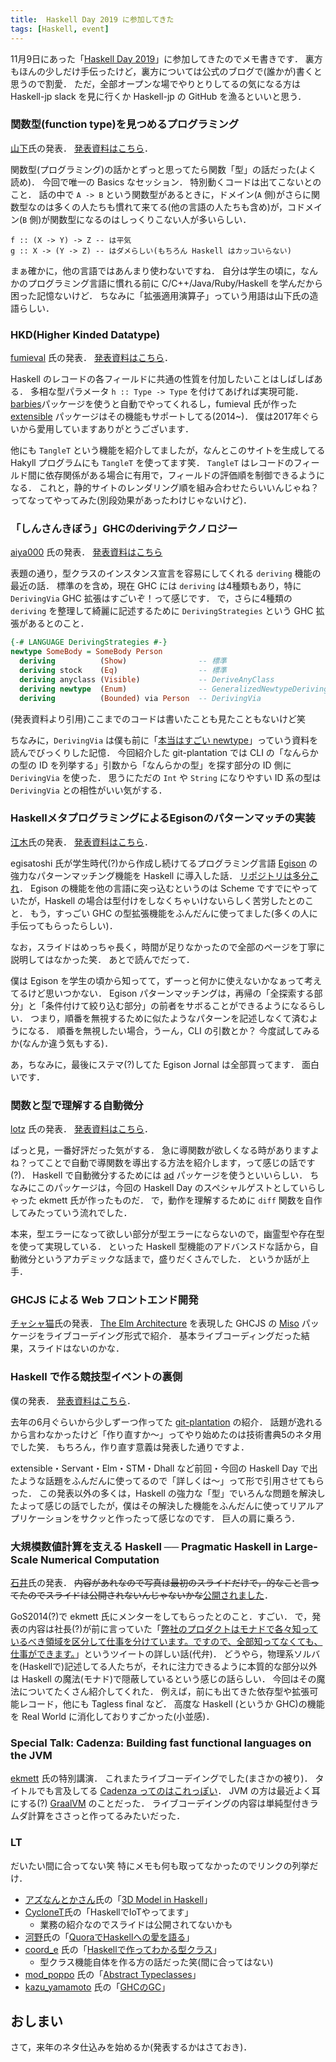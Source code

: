 ```yaml
---
title:  Haskell Day 2019 に参加してきた
tags: [Haskell, event]
---
```


11月9日にあった「[Haskell Day 2019](https://techplay.jp/event/727059)」に参加してきたのでメモ書きです．
裏方もほんの少しだけ手伝ったけど，裏方については公式のブログで(誰かが)書くと思うので割愛．
ただ，全部オープンな場でやりとりしてるの気になる方は Haskell-jp slack を見に行くか Haskell-jp の GitHub を漁るといいと思う．

### 関数型(function type)を見つめるプログラミング

[山下](https://github.com/nobsun)氏の発表．
[発表資料はこちら](https://github.com/nobsun/hday2019/blob/master/doc/ftype.pdf)．

関数型(プログラミング)の話かとずっと思ってたら関数「型」の話だった(よく読め)．
今回で唯一の Basics なセッション．
特別動くコードは出てこないとのこと．
話の中で `A -> B` という関数型があるときに，ドメイン(`A` 側)がさらに関数型なのは多くの人たちも慣れて来てる(他の言語の人たちも含め)が，コドメイン(`B` 側)が関数型になるのはしっくりこない人が多いらしい．

```
f :: (X -> Y) -> Z -- は平気
g :: X -> (Y -> Z) -- はダメらしい(もちろん Haskell はカッコいらない)
```

まぁ確かに，他の言語ではあんまり使わないですね．
自分は学生の頃に，なんかのプログラミング言語に慣れる前に C/C++/Java/Ruby/Haskell を学んだから困った記憶ないけど．
ちなみに「拡張適用演算子」っていう用語は山下氏の造語らしい．

### HKD(Higher Kinded Datatype)

[fumieval](https://github.com/fumieval) 氏の発表．
[発表資料はこちら](https://assets.adobe.com/public/b93f214d-58c2-482f-5528-a939d3e83660)．

Haskell のレコードの各フィールドに共通の性質を付加したいことはしばしばある．
多相な型パラメータ `h :: Type -> Type` を付けてあげれば実現可能．
[barbies](https://hackage.haskell.org/package/barbies)パッケージを使うと自動でやってくれるし，fumieval 氏が作った [extensible](https://hackage.haskell.org/package/extensible) パッケージはその機能もサポートしてる(2014~)．
僕は2017年ぐらいから愛用していますありがとうございます．

他にも `TangleT` という機能を紹介してましたが，なんとこのサイトを生成してる Hakyll プログラムにも `TangleT` を使ってます笑．
`TangleT` はレコードのフィールド間に依存関係がある場合に有用で，フィールドの評価順を制御できるようになる．
これと，静的サイトのレンダリング順を組み合わせたらいいんじゃね？ってなってやってみた(別段効果があったわけじゃないけど)．

### 「しんさんきぼう」GHCのderivingテクノロジー

[aiya000](https://github.com/aiya000) 氏の発表．
[発表資料はこちら](https://aiya000.github.io/Maid/haskell-day-2019-deriving/#/)

表題の通り，型クラスのインスタンス宣言を容易にしてくれる `deriving` 機能の最近の話．
標準のを含め，現在 GHC には `deriving` は4種類もあり，特に `DerivingVia` GHC 拡張はすごいぞ！って感じです．
で，さらに4種類の `deriving` を整理して綺麗に記述するために `DerivingStrategies` という GHC 拡張があるとのこと．

```Haskell
{-# LANGUAGE DerivingStrategies #-}
newtype SomeBody = SomeBody Person
  deriving          (Show)                -- 標準
  deriving stock    (Eq)                  -- 標準
  deriving anyclass (Visible)             -- DeriveAnyClass
  deriving newtype  (Enum)                -- GeneralizedNewtypeDeriving
  deriving          (Bounded) via Person  -- DerivingVia
```

(発表資料より引用)ここまでのコードは書いたことも見たこともないけど笑

ちなみに，`DerivingVia` は僕も前に「[本当はすごい newtype](https://speakerdeck.com/konn/ben-dang-hasugoi-newtype)」っていう資料を読んでびっくりした記憶．
今回紹介した git-plantation では CLI の「なんらかの型の ID を列挙する」引数から「なんらかの型」を探す部分の ID 側に `DerivingVia` を使った．
思うにただの `Int` や `String` になりやすい ID 系の型は `DerivingVia` との相性がいい気がする．

### HaskellメタプログラミングによるEgisonのパターンマッチの実装

[江木](https://github.com/egisatoshi)氏の発表．
[発表資料はこちら](https://www.egison.org/download/20191109HaskellDay.pdf)．

egisatoshi 氏が学生時代(?)から作成し続けてるプログラミング言語 [Egison](https://www.egison.org) の強力なパターンマッチング機能を Haskell に導入した話．
[リポジトリは多分これ](https://github.com/egison/egison-haskell)．
Egison の機能を他の言語に突っ込むというのは Scheme ですでにやっていたが，Haskell の場合は型付けをしなくちゃいけないらしく苦労したとのこと．
もう，すっごい GHC の型拡張機能をふんだんに使ってました(多くの人に手伝ってもらったらしい)．

なお，スライドはめっちゃ長く，時間が足りなかったので全部のページを丁寧に説明してはなかった笑．
あとで読んでだって．

僕は Egison を学生の頃から知ってて，ずーっと何かに使えないかなぁって考えてるけど思いつかない．
Egison パターンマッチングは，再帰の「全探索する部分」と「条件付けて絞り込む部分」の前者をサボることができるようになるらしい．
つまり，順番を無視するために似たようなパターンを記述しなくて済むようになる．
順番を無視したい場合，うーん，CLI の引数とか？
今度試してみるか(なんか違う気もする)．

あ，ちなみに，最後にステマ(?)してた Egison Jornal は全部買ってます．
面白いです．

### 関数と型で理解する自動微分

[lotz](https://github.com/lotz84) 氏の発表．
[発表資料はこちら](https://speakerdeck.com/lotz84/guan-shu-toxing-deli-jie-suruzi-dong-wei-fen)．

ぱっと見，一番好評だった気がする．
急に導関数が欲しくなる時がありますよね？ってことで自動で導関数を導出する方法を紹介します，って感じの話です(?)．
Haskell で自動微分するためには [ad](https://github.com/ekmett/ad) パッケージを使うといいらしい．
ちなみにこのパッケージは，今回の Haskell Day のスペシャルゲストとしていらしゃった ekmett 氏が作ったものだ．
で，動作を理解するために `diff` 関数を自作してみたっていう流れでした．

本来，型エラーになって欲しい部分が型エラーにならないので，幽霊型や存在型を使って実現している．
といった Haskell 型機能のアドバンスドな話から，自動微分というアカデミックな話まで，盛りだくさんでした．
というか話が上手．

### GHCJS による Web フロントエンド開発

[チャシャ猫](https://github.com/y-taka-23)氏の発表．
[The Elm Architecture](https://guide.elm-lang.jp/architecture/) を表現した GHCJS の [Miso](https://github.com/dmjio/miso) パッケージをライブコーデイング形式で紹介．
基本ライブコーディングだった結果，スライドはないのかな．

### Haskell で作る競技型イベントの裏側

僕の発表．
[発表資料はこちら](https://www.slideshare.net/noob00/haskell-191796924)．

去年の6月ぐらいから少しずーつ作ってた [git-plantation](https://github.com/matsubara0507/git-plantation) の紹介．
話題が逸れるから言わなかったけど「作り直すか〜」ってやり始めたのは技術書典5のネタ用でした笑．
もちろん，作り直す意義は発表した通りですよ．

extensible・Servant・Elm・STM・Dhall など前回・今回の Haskell Day で出たような話題をふんだんに使ってるので「詳しくは〜」って形で引用させてもらった．
この発表以外の多くは，Haskell の強力な「型」でいろんな問題を解決したよって感じの話でしたが，僕はその解決した機能をふんだんに使ってリアルアプリケーションをサクッと作ったって感じなのです．
巨人の肩に乗ろう．

### 大規模数値計算を支える Haskell ── Pragmatic Haskell in Large-Scale Numerical Computation

[石井](https://github.com/konn)氏の発表．
~~内容があれなので写真は最初のスライドだけで，的なこと言ってたのでスライドは公開されないんじゃないかな~~[公開されました](https://speakerdeck.com/konn/da-gui-mo-shu-zhi-ji-suan-wozhi-eru-haskell-nil-nil-pragmatic-haskell-in-large-scale-numerical-computation-nil-nil)．

GoS2014(?)で ekmett 氏にメンターをしてもらったとのこと．すごい．
で，発表の内容は社長(?)が前に言っていた「[弊社のプロダクトはモナドで各々知っているべき領域を区分して仕事を分けています。ですので、全部知ってなくても、仕事ができます。](https://twitter.com/hiroki_f/status/1135160082373652480)」というツイートの詳しい話(代弁)．
どうやら，物理系ソルバを(Haskellで)記述してる人たちが，それに注力できるように本質的な部分以外は Haskell の魔法(モナド)で隠蔽しているという感じの話らしい．
今回はその魔法についてたくさん紹介してくれた．
例えば，前にも出てきた依存型や拡張可能レコード，他にも Tagless final など．
高度な Haskell (というか GHC)の機能を Real World に消化しておりすごかった(小並感)．

### Special Talk: Cadenza: Building fast functional languages on the JVM

[ekmett](https://github.com/ekmett/) 氏の特別講演．
これまたライブコーデイングでした(まさかの被り)．
タイトルでも言及してる [Cadenza ってのはこれっぽい](https://github.com/ekmett/cadenza)．
JVM の方は最近よく耳にする(?) [GraalVM](https://www.graalvm.org/) のことだった．
ライブコーデイングの内容は単純型付きラムダ計算をささっと作ってるみたいだった．

### LT

だいたい間に合ってない笑
特にメモも何も取ってなかったのでリンクの列挙だけ．

- [アズなんとかさん](https://github.com/as-capabl)氏の「[3D Model in Haskell](https://docs.google.com/presentation/d/1TiDWz3zLUwEWgpzXfgVZFIib6JtYriB03TVgHsimJC0)」
- [CycloneT](https://github.com/cyclone-t)氏の「HaskellでIoTやってます」
    - 業務の紹介なのでスライドは公開されてないかも
- [河野](https://github.com/jabaraster)氏の「[QuoraでHaskellへの愛を語る](https://docs.google.com/presentation/d/1xcdZ42lF64b_S0wZfi1Er-3YTs8H_Ob15BO3kpuRSMU)」
- [coord_e](https://github.com/coord-e) 氏の「[Haskellで作ってわかる型クラス](https://gitpitch.com/coord-e/slide-type-class-impl)」
    - 型クラス機能自体を作る方の話だった笑(間に合ってはない)
- [mod_poppo](https://github.com/minoki) 氏の「[Abstract Typeclasses](https://drive.google.com/file/d/1YGKjl8S-LlfuB8yrHnKSK5G5MGsP9xd3/view)」
- [kazu_yamamoto](https://github.com/kazu-yamamoto) 氏の「[GHCのGC](http://www.mew.org/~kazu/material/2019-gc.pdf)」

## おしまい

さて，来年のネタ仕込みを始めるか(発表するかはさておき)．
